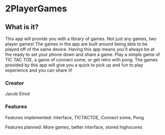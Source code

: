 # 2PlayerGames

## What is it?

This app will provide you with a library of games. Not just any games, two player games! The games in the app are built around being able to be played off of the same device. Having this app means you'll always be at the ready to set your phone down and share a game. Play a simple game of TIC TAC TOE, a game of connect some, or get retro with pong. The games provided by this app will give you a quick to pick up and fun to play experience and you can share it!

### Creator
Jacob Elrod

### Features
Features implemented: Interface, TICTACTOE, Connect some, Pong

Features planned: More games, better interface, stored highscores
